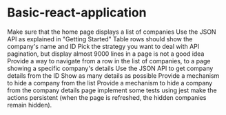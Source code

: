 # Basic-react-application
Make sure that the home page displays a list of companies Use the JSON API as explained in "Getting Started" Table rows should show the company's name and ID Pick the strategy you want to deal with API pagination, but display almost 9000 lines in a page is not a good idea Provide a way to navigate from a row in the list of companies, to a page showing a specific company's details Use the JSON API to get company details from the ID Show as many details as possible Provide a mechanism to hide a company from the list Provide a mechanism to hide a company from the company details page implement some tests using jest make the actions persistent (when the page is refreshed, the hidden companies remain hidden).
